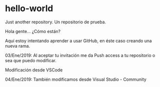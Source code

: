 # hello-world
Just another repository. Un repositorio de prueba.

Hola gente... ¿Cómo están?

Aquí estoy intentando aprender a usar GitHub, en éste caso creando una nueva rama.

03/Ene/2019:
Al aceptar tu invitación me da Push access a tu repositorio o sea que puedo modificar.

Modificación desde VSCode

04/Ene/2019:
También modificamos desde Visual Studio - Community
